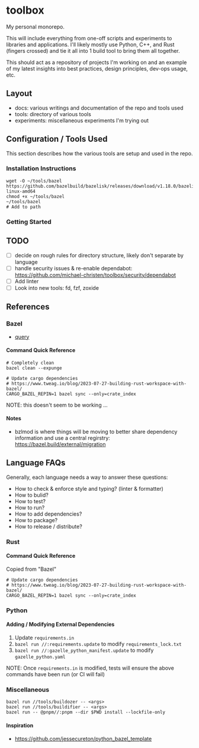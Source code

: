# toolbox

My personal monorepo.

This will include everything from one-off scripts and experiments to libraries
and applications. I'll likely mostly use Python, C++, and Rust (fingers crossed)
and tie it all into 1 build tool to bring them all together.

This should act as a repository of projects I'm working on and an example of my
latest insights into best practices, design principles, dev-ops usage, etc.

## Layout

- docs: various writings and documentation of the repo and tools used
- tools: directory of various tools
- experiments: miscellaneous experiments I'm trying out

## Configuration / Tools Used

This section describes how the various tools are setup and used in the repo.

### Installation Instructions

```
wget -O ~/tools/bazel https://github.com/bazelbuild/bazelisk/releases/download/v1.18.0/bazelisk-linux-amd64
chmod +x ~/tools/bazel
~/tools/bazel
# Add to path
```

### Getting Started

## TODO

- [ ] decide on rough rules for directory structure, likely don't separate by
      language
- [ ] handle security issues & re-enable dependabot:
      https://github.com/michael-christen/toolbox/security/dependabot
- [ ] Add linter
- [ ] Look into new tools: fd, fzf, zoxide

## References

### Bazel

- [query](https://bazel.build/query/language)

#### Command Quick Reference

```
# Completely clean
bazel clean --expunge

# Update cargo dependencies
# https://www.tweag.io/blog/2023-07-27-building-rust-workspace-with-bazel/
CARGO_BAZEL_REPIN=1 bazel sync --only=crate_index
```

NOTE: this doesn't seem to be working ...

#### Notes

- bzlmod is where things will be moving to better share dependency information
  and use a central regirstry: https://bazel.build/external/migration

## Language FAQs

Generally, each language needs a way to answer these questions:

- How to check & enforce style and typing? (linter & formatter)
- How to bulid?
- How to test?
- How to run?
- How to add dependencies?
- How to package?
- How to release / distribute?

### Rust

#### Command Quick Reference

Copied from "Bazel"

```
# Update cargo dependencies
# https://www.tweag.io/blog/2023-07-27-building-rust-workspace-with-bazel/
CARGO_BAZEL_REPIN=1 bazel sync --only=crate_index
```

### Python

#### Adding / Modifying External Dependencies

1. Update `requirements.in`
2. `bazel run //:requirements.update` to modify `requirements_lock.txt`
3. `bazel run //:gazelle_python_manifest.update` to modify `gazelle_python.yaml`

NOTE: Once `requirements.in` is modified, tests will ensure the above commands
have been run (or CI will fail)

### Miscellaneous

```
bazel run //tools/buildozer -- <args>
bazel run //tools/buildifier -- <args>
bazel run -- @pnpm//:pnpm --dir $PWD install --lockfile-only
```

#### Inspiration

- https://github.com/jessecureton/python_bazel_template
